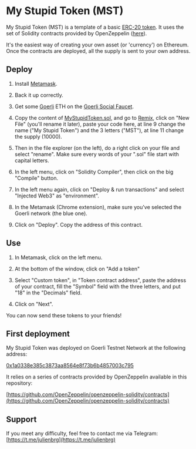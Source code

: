 # My Stupid Token (MST)

My Stupid Token (MST) is a template of a basic [ERC-20 token](https://eips.ethereum.org/EIPS/eip-20). It uses the set of Solidity contracts provided by OpenZeppelin ([here](https://github.com/OpenZeppelin/openzeppelin-solidity/contracts)). 

It's the easiest way of creating your own asset (or 'currency') on Ethereum. Once the contracts are deployed, all the supply is sent to your own address.

## Deploy

1. Install [Metamask](https://metamask.io/).

2. Back it up correctly.

3. Get some [Goerli](https://goerli.net/) ETH on the [Goerli Social Faucet](https://faucet.goerli.mudit.blog/).

4. Copy the content of [MyStupidToken.sol](https://github.com/julienbrg/my-stupid-token/blob/master/MyStupidToken.sol), and go to [Remix](http://remix.ethereum.org/), click on "New File" (you'll rename it later), paste your code here, at line 9 change the name ("My Stupid Token") and the 3 letters ("MST"), at line 11 change the supply (10000).

5. Then in the file explorer (on the left), do a right click on your file and select "rename". Make sure every words of your ".sol" file start with capital letters.

6. In the left menu, click on "Solidity Compiler", then click on the big "Compile" button.

7. In the left menu again, click on "Deploy & run transactions" and select "Injected Web3" as "environment". 

8. In the Metamask (Chrome extension), make sure you've selected the Goerli network (the blue one).

9. Click on "Deploy". Copy the address of this contract. 

## Use

1. In Metamask, click on the left menu.
2. At the bottom of the window, click on "Add a token"

3. Select "Custom token", in "Token contract address", paste the address of your contract, fill the "Symbol" field with the three letters, and put "18" in the "Decimals" field. 

4. Click on "Next".

You can now send these tokens to your friends! 

## First deployment

My Stupid Token was deployed on Goerli Testnet Network at the following address:

[0x1a0338e385c3873aa8564e8f73b6b4857003c795](https://goerli.etherscan.io/address/0x1a0338e385c3873aa8564e8f73b6b4857003c795)

It relies on a series of contracts provided by OpenZeppelin available in this repository:

[https://github.com/OpenZeppelin/openzeppelin-solidity/contracts](https://github.com/OpenZeppelin/openzeppelin-solidity/contracts)

## Support

If you meet any difficulty, feel free to contact me via Telegram: [https://t.me/julienbrg](https://t.me/julienbrg)
